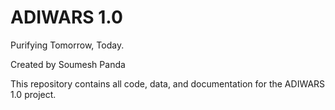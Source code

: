 # ADIWARS 1.0
Purifying Tomorrow, Today.

Created by Soumesh Panda

This repository contains all code, data, and documentation for the ADIWARS 1.0 project.